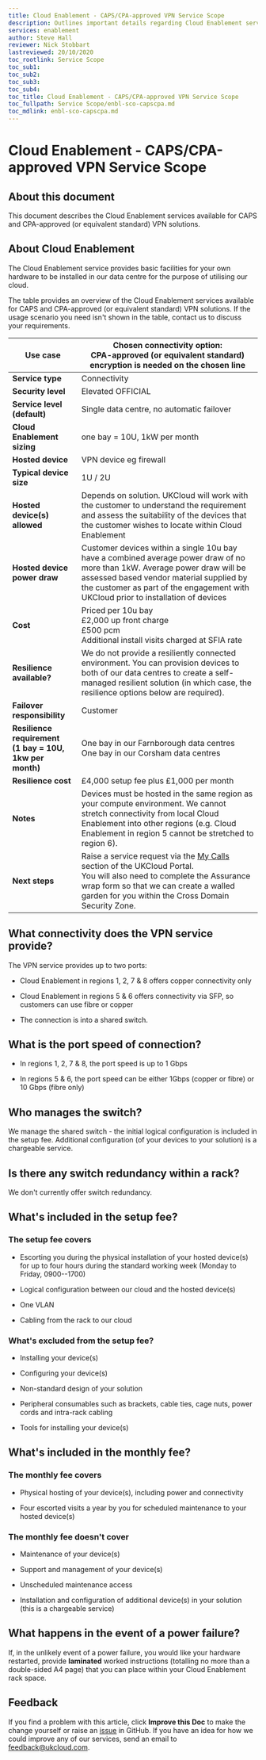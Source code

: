 ```yaml
---
title: Cloud Enablement - CAPS/CPA-approved VPN Service Scope
description: Outlines important details regarding Cloud Enablement services available for CAPS and CPA-approved (or equivalent standard) VPN solutions.
services: enablement
author: Steve Hall
reviewer: Nick Stobbart
lastreviewed: 20/10/2020
toc_rootlink: Service Scope
toc_sub1: 
toc_sub2:
toc_sub3:
toc_sub4:
toc_title: Cloud Enablement - CAPS/CPA-approved VPN Service Scope
toc_fullpath: Service Scope/enbl-sco-capscpa.md
toc_mdlink: enbl-sco-capscpa.md
---
```


# Cloud Enablement - CAPS/CPA-approved VPN Service Scope

## About this document

This document describes the Cloud Enablement services available for CAPS and CPA-approved (or equivalent standard) VPN solutions.

## About Cloud Enablement

The Cloud Enablement service provides basic facilities for your own hardware to be installed in our data centre for the purpose of utilising our cloud.

The table provides an overview of the Cloud Enablement services available for CAPS and CPA-approved (or equivalent standard) VPN solutions. If the usage scenario you need isn't shown in the table, contact us to discuss your requirements.

Use case | Chosen connectivity option:<br>CPA-approved (or equivalent standard) encryption is needed on the chosen line
-------------|---------------------------------------
**Service type** | Connectivity
**Security level** | Elevated OFFICIAL
**Service level (default)** | Single data centre, no automatic failover
**Cloud Enablement sizing** | one bay = 10U, 1kW per month
**Hosted device** | VPN device eg firewall
**Typical device size** | 1U / 2U
**Hosted device(s) allowed** | Depends on solution. UKCloud will work with the customer to understand the requirement and assess the suitability of the devices that the customer wishes to locate within Cloud Enablement
**Hosted device power draw** | Customer devices within a single 10u bay have a combined average power draw of no more than 1kW. Average power draw will be assessed based vendor material supplied by the customer as part of the engagement with UKCloud prior to installation of devices
**Cost** | Priced per 10u bay</br>£2,000 up front charge</br>£500 pcm</br>Additional install visits charged at SFIA rate
**Resilience available?** | We do not provide a resiliently connected environment. You can provision devices to both of our data centres to create a self-managed resilient solution (in which case, the resilience options below are required).
**Failover responsibility** | Customer
**Resilience requirement<br>(1 bay = 10U, 1kw per month)**| One bay in our Farnborough data centres<br>One bay in our Corsham data centres
**Resilience cost** | £4,000 setup fee plus £1,000 per month
**Notes** | Devices must be hosted in the same region as your compute environment. We cannot stretch connectivity from local Cloud Enablement into other regions (e.g. Cloud Enablement in region 5 cannot be stretched to region 6).
**Next steps** | Raise a service request via the [My Calls](https://portal.skyscapecloud.com/support/ivanti) section of the UKCloud Portal.<br>You will also need to complete the Assurance wrap form so that we can create a walled garden for you within the Cross Domain Security Zone.

## What connectivity does the VPN service provide?

The VPN service provides up to two ports:

- Cloud Enablement in regions 1, 2, 7 & 8 offers copper connectivity only

- Cloud Enablement in regions 5 & 6 offers connectivity via SFP, so customers can use fibre or copper

- The connection is into a shared switch.

## What is the port speed of connection?

- In regions 1, 2, 7 & 8, the port speed is up to 1 Gbps

- In regions 5 & 6, the port speed can be either 1Gbps (copper or fibre) or 10 Gbps (fibre only)

## Who manages the switch?

We manage the shared switch - the initial logical configuration is included in the setup fee. Additional configuration (of your devices to your solution) is a chargeable service.

## Is there any switch redundancy within a rack?

We don't currently offer switch redundancy.

## What's included in the setup fee?

### The setup fee covers

- Escorting you during the physical installation of your hosted device(s) for up to four hours during the standard working week (Monday to Friday, 0900--1700)

- Logical configuration between our cloud and the hosted device(s)

- One VLAN

- Cabling from the rack to our cloud

### What's excluded from the setup fee?

- Installing your device(s)

- Configuring your device(s)

- Non-standard design of your solution

- Peripheral consumables such as brackets, cable ties, cage nuts, power cords and intra-rack cabling

- Tools for installing your device(s)

## What's included in the monthly fee?

### The monthly fee covers

- Physical hosting of your device(s), including power and connectivity

- Four escorted visits a year by you for scheduled maintenance to your hosted device(s)

### The monthly fee doesn't cover

- Maintenance of your device(s)

- Support and management of your device(s)

- Unscheduled maintenance access

- Installation and configuration of additional device(s) in your solution (this is a chargeable service)

## What happens in the event of a power failure?

If, in the unlikely event of a power failure, you would like your hardware restarted, provide **laminated** worked instructions (totalling no more than a double-sided A4 page) that you can place within your Cloud Enablement rack space.

## Feedback

If you find a problem with this article, click **Improve this Doc** to make the change yourself or raise an [issue](https://github.com/UKCloud/documentation/issues) in GitHub. If you have an idea for how we could improve any of our services, send an email to <feedback@ukcloud.com>.
